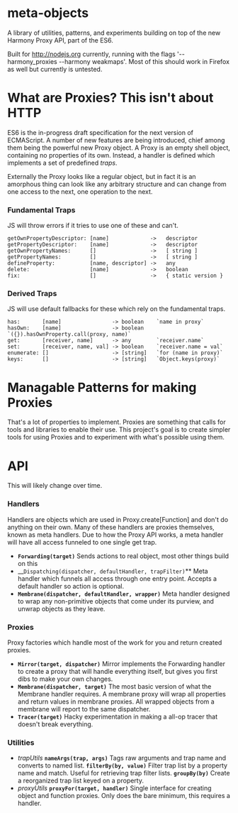 # meta-objects

A library of utilities, patterns, and experiments building on top of
the new Harmony Proxy API, part of the ES6.

Built for http://nodejs.org currently, running with the flags '--harmony_proxies --harmony weakmaps'. Most of this should work in Firefox as well but currently is untested.

# What are Proxies? This isn't about HTTP

ES6 is the in-progress draft specification for the next version of ECMAScript. A number of new features are being introduced, chief among them being the powerful new Proxy object. A Proxy is an empty shell object, containing no properties of its own. Instead, a handler is defined which implements a set of predefined _traps_.

Externally the Proxy looks like a regular object, but in fact it is an amorphous thing can look like any arbitrary structure and can change from one access to the next, one operation to the next.


### Fundamental Traps

JS will throw errors if it tries to use one of these and can't.

    getOwnPropertyDescriptor: [name]             ->   descriptor
    getPropertyDescriptor:    [name]             ->   descriptor
    getOwnPropertyNames:      []                 ->   [ string ]
    getPropertyNames:         []                 ->   [ string ]
    defineProperty:           [name, descriptor] ->   any
    delete:                   [name]             ->   boolean
    fix:                      []                 ->   { static version }

### Derived Traps

JS will use default fallbacks for these which rely on the fundamental traps.

    has:       [name]                -> boolean    `name in proxy`
    hasOwn:    [name]                -> boolean    `({}).hasOwnProperty.call(proxy, name)`
    get:       [receiver, name]      -> any        `receiver.name`
    set:       [receiver, name, val] -> boolean    `receiver.name = val`
    enumerate: []                    -> [string]   `for (name in proxy)`
    keys:      []                    -> [string]   `Object.keys(proxy)`


# Managable Patterns for making Proxies

That's a lot of properties to implement. Proxies are something that calls for tools and libraries to enable their use. This project's goal is to create simpler tools for using Proxies and to experiment with what's possible using them.



# API

This will likely change over time.

### Handlers

Handlers are objects which are used in Proxy.create[Function] and don't do anything on their own. Many of these handlers are proxies themselves, known as meta handlers. Due to how the Proxy API works, a meta handler will have all access funneled to one single get trap.

 * __`Forwarding(target)`__ Sends actions to real object, most other things build on this
 * __`Dispatching(dispatcher, defaultHandler, trapFilter)`** Meta handler which funnels all access through one entry point. Accepts a default handler so action is optional.
 * __`Membrane(dispatcher, defaultHandler, wrapper)`__ Meta handler designed to wrap any non-primitive objects that come under its purview, and unwrap objects as they leave.

### Proxies

Proxy factories which handle most of the work for you and return created proxies.

 * __`Mirror(target, dispatcher)`__ Mirror implements the Forwarding handler to create a proxy that will handle everything itself, but gives you first dibs to make your own changes.
 * __`Membrane(dispatcher, target)`__ The most basic version of what the Membrane handler requires. A membrane proxy will wrap all properties and return values in membrane proxies. All wrapped objects from a membrane will report to the same dispatcher.
 * __`Tracer(target)`__ Hacky experimentation in making a all-op tracer that doesn't break everything.

### Utilities

 * *trapUtils*
   __`nameArgs(trap, args)`__ Tags raw arguments and trap name and converts to named list.
   __`filterBy(by, value)`__ Filter trap list by a property name and match. Useful for retrieving trap filter lists.
   __`groupBy(by)`__ Create a reorganized trap list keyed on a property.
 * *proxyUtils*
   __`proxyFor(target, handler)`__ Single interface for creating object and function proxies. Only does the bare minimum, this requires a handler.